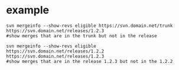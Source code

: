 # example

    svn mergeinfo --show-revs eligible https://svn.domain.net/trunk https://svn.domain.net/releases/1.2.3
    #show merges that are in the trunk but not in the release

    svn mergeinfo --show-revs eligible https://svn.domain.net/releases/1.2.2 https://svn.domain.net/releases/1.2.3
    #show merges that are in the release 1.2.3 but not in the 1.2.2
